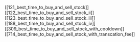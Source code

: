 
[[121_best_time_to_buy_and_sell_stock]]
[[122_best_time_to_buy_and_sell_stock_ii]]
[[123_best_time_to_buy_and_sell_stock_iii]]
[[188_best_time_to_buy_and_sell_stock_iv]]
[[309_best_time_to_buy_and_sell_stock_with_cooldown]]
[[714_best_time_to_buy_and_sell_stock_with_transcation_fee]]
